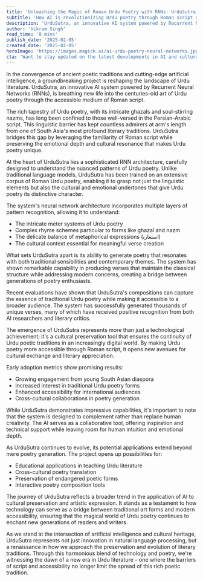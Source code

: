 ```yaml
---
title: 'Unleashing the Magic of Roman Urdu Poetry with RNNs: UrduSutra''s AI-Powered Poetry Renaissance'
subtitle: 'How AI is revolutionizing Urdu poetry through Roman script accessibility'
description: 'UrduSutra, an innovative AI system powered by Recurrent Neural Networks (RNNs), is revolutionizing Urdu poetry by making it accessible through Roman script while preserving its cultural essence. This groundbreaking project combines sophisticated machine learning with centuries of poetic tradition to create a new platform for cultural preservation and artistic expression.'
author: 'Vikram Singh'
read_time: '8 mins'
publish_date: '2025-02-05'
created_date: '2025-02-05'
heroImage: 'https://images.magick.ai/ai-urdu-poetry-neural-networks.jpg'
cta: 'Want to stay updated on the latest developments in AI and cultural preservation? Follow us on LinkedIn for more insights into how technology is transforming traditional art forms.'
---
```


In the convergence of ancient poetic traditions and cutting-edge artificial intelligence, a groundbreaking project is reshaping the landscape of Urdu literature. UrduSutra, an innovative AI system powered by Recurrent Neural Networks (RNNs), is breathing new life into the centuries-old art of Urdu poetry through the accessible medium of Roman script.

The rich tapestry of Urdu poetry, with its intricate ghazals and soul-stirring nazms, has long been confined to those well-versed in the Persian-Arabic script. This linguistic barrier has kept countless admirers at arm's length from one of South Asia's most profound literary traditions. UrduSutra bridges this gap by leveraging the familiarity of Roman script while preserving the emotional depth and cultural resonance that makes Urdu poetry unique.

At the heart of UrduSutra lies a sophisticated RNN architecture, carefully designed to understand the nuanced patterns of Urdu poetry. Unlike traditional language models, UrduSutra has been trained on an extensive corpus of Roman Urdu poetry, enabling it to grasp not just the linguistic elements but also the cultural and emotional undertones that give Urdu poetry its distinctive character.

The system's neural network architecture incorporates multiple layers of pattern recognition, allowing it to understand:

- The intricate meter systems of Urdu poetry
- Complex rhyme schemes particular to forms like ghazal and nazm
- The delicate balance of metaphorical expressions (استعارہ)
- The cultural context essential for meaningful verse creation

What sets UrduSutra apart is its ability to generate poetry that resonates with both traditional sensibilities and contemporary themes. The system has shown remarkable capability in producing verses that maintain the classical structure while addressing modern concerns, creating a bridge between generations of poetry enthusiasts.

Recent evaluations have shown that UrduSutra's compositions can capture the essence of traditional Urdu poetry while making it accessible to a broader audience. The system has successfully generated thousands of unique verses, many of which have received positive recognition from both AI researchers and literary critics.

The emergence of UrduSutra represents more than just a technological achievement; it's a cultural preservation tool that ensures the continuity of Urdu poetic traditions in an increasingly digital world. By making Urdu poetry more accessible through Roman script, it opens new avenues for cultural exchange and literary appreciation.

Early adoption metrics show promising results:

- Growing engagement from young South Asian diaspora
- Increased interest in traditional Urdu poetry forms
- Enhanced accessibility for international audiences
- Cross-cultural collaborations in poetry generation

While UrduSutra demonstrates impressive capabilities, it's important to note that the system is designed to complement rather than replace human creativity. The AI serves as a collaborative tool, offering inspiration and technical support while leaving room for human intuition and emotional depth.

As UrduSutra continues to evolve, its potential applications extend beyond mere poetry generation. The project opens up possibilities for:

- Educational applications in teaching Urdu literature
- Cross-cultural poetry translation
- Preservation of endangered poetic forms
- Interactive poetry composition tools

The journey of UrduSutra reflects a broader trend in the application of AI to cultural preservation and artistic expression. It stands as a testament to how technology can serve as a bridge between traditional art forms and modern accessibility, ensuring that the magical world of Urdu poetry continues to enchant new generations of readers and writers.

As we stand at the intersection of artificial intelligence and cultural heritage, UrduSutra represents not just innovation in natural language processing, but a renaissance in how we approach the preservation and evolution of literary traditions. Through this harmonious blend of technology and poetry, we're witnessing the dawn of a new era in Urdu literature – one where the barriers of script and accessibility no longer limit the spread of this rich poetic tradition.